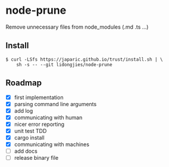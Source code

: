 # node-prune

Remove unnecessary files from node_modules (.md .ts ...)

## Install
```
$ curl -LSfs https://japaric.github.io/trust/install.sh | \
    sh -s -- --git lidongjies/node-prune
```

## Roadmap

- [x] first implementation
- [x] parsing command line arguments
- [x] add log
- [x] communicating with human
- [x] nicer error reporting
- [x] unit test TDD
- [x] cargo install
- [x] communicating with machines
- [ ] add docs
- [ ] release binary file